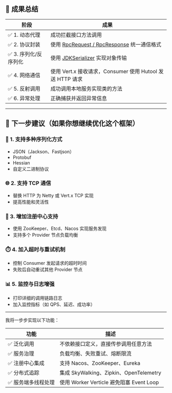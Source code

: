 

## 🎁 成果总结

| 阶段 | 成果 |
|------|------|
| ✅ 1. 动态代理 | 成功拦截接口方法调用 |
| ✅ 2. 协议封装 | 使用 [RpcRequest / RpcResponse](file://C:\Idea_proj\zyz_web_project\zzzRPCsiuuuuu\zzzRPC-simple\src\main\java\com\zyzz\model) 统一通信格式 |
| ✅ 3. 序列化/反序列化 | 使用 [JDKSerializer](file://C:\Idea_proj\zyz_web_project\zzzRPCsiuuuuu\zzzRPC-simple\src\main\java\com\zyzz\serializer\JDKSerializer.java#L6-L46) 实现对象传输 |
| ✅ 4. 网络通信 | 使用 Vert.x 接收请求，Consumer 使用 Hutool 发送 HTTP 请求 |
| ✅ 5. 反射调用 | 成功调用本地服务实现类的方法 |
| ✅ 6. 异常处理 | 正确捕获并返回异常信息 |

---

## 🚀 下一步建议（如果你想继续优化这个框架）

### 🔧 1. 支持多种序列化方式
- JSON（Jackson、Fastjson）
- Protobuf
- Hessian
- 自定义二进制协议

### 🌐 2. 支持 TCP 通信
- 替换 HTTP 为 Netty 或 Vert.x TCP 实现
- 提高性能和灵活性

### 🔄 3. 增加注册中心支持
- 使用 ZooKeeper、Etcd、Nacos 实现服务发现
- 支持多个 Provider 节点负载均衡

### ⏱️ 4. 加入超时与重试机制
- 控制 Consumer 发起请求的超时时间
- 失败后自动重试其他 Provider 节点

### 📊 5. 监控与日志增强
- 打印详细的调用链路日志
- 加入监控指标（如 QPS、延迟、成功率）

---


我将一步步实现以下功能：

| 功能 | 描述 |
|------|------|
| ✅ 泛化调用 | 不依赖接口定义，直接传参调用任意方法 |
| ✅ 服务治理 | 负载均衡、失败重试、熔断限流 |
| ✅ 注册中心集成 | 支持 Nacos、ZooKeeper、Eureka |
| ✅ 分布式追踪 | 集成 SkyWalking、Zipkin、OpenTelemetry |
| ✅ 服务端多线程处理 | 使用 Worker Verticle 避免阻塞 Event Loop |

